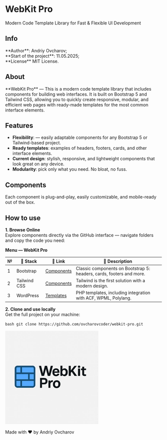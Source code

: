 # WebKit Pro
Modern Code Template Library for Fast & Flexible UI Development

<h2>Info</h2>
**Author**: Andriy Ovcharov;<br>
**Start of the project**: 11.05.2025;<br>
**License** MIT License.

<h2>About</h2>
**WebKit Pro** — This is a modern code template library that includes components for building web interfaces. It is built on Bootstrap 5 and Tailwind CSS, allowing you to quickly create responsive, modular, and efficient web pages with ready-made templates for the most common interface elements.

## Features

- **Flexibility**: — easily adaptable components for any Bootstrap 5 or Tailwind-based project.
- **Ready templates**: examples of headers, footers, cards, and other interface elements.
- **Current design**: stylish, responsive, and lightweight components that look great on any device.
- **Modularity**: pick only what you need. No bloat, no fuss.

## Components
Each component is plug-and-play, easily customizable, and mobile-ready out of the box.

## How to use
**1. Browse Online**<br> Explore components directly via the GitHub interface — navigate folders and copy the code you need:

**Menu — WebKit Pro**

| №  | 🧰 Stack | 🔗 Link | 📝 Description |
|----|---------|---------|----------------|
| 1  | Bootstrap | [Components](https://github.com/ovcharovcoder/webkit-pro/tree/main/bootstrap) | Classic components on Bootstrap 5: headers, cards, footers and more. |
| 2  | Tailwind CSS | [Components](https://github.com/ovcharovcoder/webkit-pro/tree/main/tailwind) | Tailwind is the first solution with a modern design. |
| 3  | WordPress | [Templates](https://github.com/ovcharovcoder/webkit-pro/tree/main/wordpress) | PHP templates, including integration with ACF, WPML, Polylang. |

**2. Clone and use locally**<br>
Get the full project on your machine: <pre lang="markdown"> ```bash git clone https://github.com/ovcharovcoder/webkit-pro.git ``` </pre>




  <img src="logo.webp" alt="webkit-pro" style="width: 300px;">

Made with ♥ by Andriy Ovcharov


